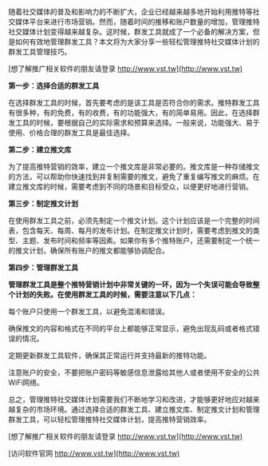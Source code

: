 随着社交媒体的普及和影响力的不断扩大，企业已经越来越多地开始利用推特等社交媒体平台来进行市场营销。然而，随着时间的推移和账户数量的增加，管理推特社交媒体计划变得越来越复杂。这时候，群发工具就成了一个必备的解决方案，但是如何有效地管理群发工具？本文将为大家分享一些轻松管理推特社交媒体计划的群发工具管理技巧。

[想了解推广相关软件的朋友请登录 http://www.vst.tw](http://www.vst.tw)

**第一步：选择合适的群发工具**

在选择群发工具的时候，首先要考虑的是该工具是否符合你的需求。推特群发工具有很多种，有的免费，有的收费，有的功能强大，有的简单易用。因此，在选择群发工具的时候，要根据自己的实际需求和预算来选择。一般来说，功能强大、易于使用、价格合理的群发工具是最佳选择。

**第二步：建立推文库**

为了提高推特营销的效率，建立一个推文库是非常必要的。推文库是一种存储推文的方法，可以帮助你快速找到并复制需要的推文，避免了重复编写推文的麻烦。在建立推文库的时候，需要考虑到不同的场景和目标受众，以便更好地进行营销。

**第三步：制定推文计划**

在使用群发工具之前，必须先制定一个推文计划。这个计划应该是一个完整的时间表，包含每天、每周、每月的发布计划。在制定推文计划时，需要考虑到推文的类型、主题、发布时间和频率等因素。如果你有多个推特账户，还需要制定一个统一的推文计划，确保所有账户的推文都能够协调配合。

**第四步：管理群发工具**

**管理群发工具是整个推特营销计划中非常关键的一环，因为一个失误可能会导致整个计划的失败。在使用群发工具的时候，需要注意以下几点：**

每个账户只使用一个群发工具，以避免混淆和错误。

确保推文的内容和格式在不同的平台上都能够正常显示，避免出现乱码或者格式错误的情况。

定期更新群发工具软件，确保其正常运行并支持最新的推特功能。

注意账户的安全，不要把账户密码等敏感信息泄露给其他人或者使用不安全的公共WiFi网络。

总之，管理推特社交媒体计划需要我们不断地学习和改进，才能够更好地应对越来越复杂的市场环境。通过选择合适的群发工具、建立推文库、制定推文计划和管理群发工具，可以轻松管理推特社交媒体计划，提高推特营销效率。

[想了解推广相关软件的朋友请登录 http://www.vst.tw](http://www.vst.tw)


[访问软件官网 http://www.vst.tw](http://www.vst.tw)
